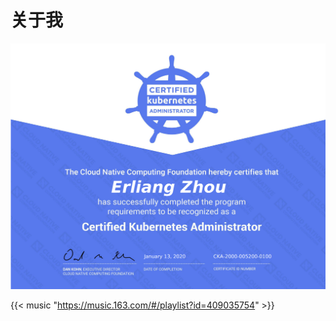 # 关于我


![](img/2020-01-14-00-45-01.png)

{{< music "https://music.163.com/#/playlist?id=409035754" >}}

